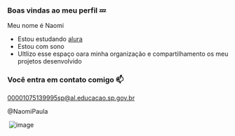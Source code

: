 ### Boas vindas ao meu perfil 💤

 Meu nome é Naomi 

  - Estou estudando [alura](https://wwww.alura.com.br)
  - Estou com sono
  -  Ultlizo esse espaço oara minha organização e compartilhamento os meu projetos desenvolvido

### Você entra em contato comigo 📫 

00001075139995sp@al.educacao.sp.gov.br

@NaomiPaula

![]()
![image](https://github.com/Np2JGO/Np2JGO/assets/170729064/fe89f7ae-026c-4238-bee4-b7fd6276ae75)
